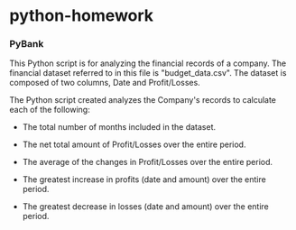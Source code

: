 # python-homework
### PyBank

This Python script is for analyzing the financial records of a company. The financial dataset referred to in this file is "budget_data.csv". The dataset is composed of two columns, Date and Profit/Losses. 

The Python script created analyzes the Company's records to calculate each of the following:

* The total number of months included in the dataset.

* The net total amount of Profit/Losses over the entire period.

* The average of the changes in Profit/Losses over the entire period.

* The greatest increase in profits (date and amount) over the entire period.

* The greatest decrease in losses (date and amount) over the entire period.
